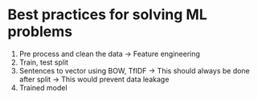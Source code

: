 # Best practices for solving ML problems

1. Pre process and clean the data -> Feature engineering
2. Train, test split
3. Sentences to vector using BOW, TfIDF -> This should always be done after split -> This would prevent data leakage
4. Trained model
